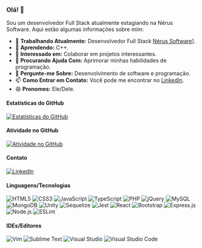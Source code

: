 ### Olá! 👋

Sou um desenvolvedor Full Stack atualmente estagiando na Nérus Software. Aqui estão algumas informações sobre mim:

- 🔭 **Trabalhando Atualmente:** Desenvolvedor Full Stack [Nérus Software](https://nerus.com.br/?gclid=Cj0KCQjw06-oBhC6ARIsAGuzdw3RG6Gn8gzV4gqLY4GsVGvLRSx3MZCQL7YiQ6Gif2cezuY9IirERLoaArzCEALw_wcB)].
- 🌱 **Aprendendo:** C++.
- 👯 **Interessado em:** Colaborar em projetos interessantes.
- 🤔 **Procurando Ajuda Com:** Aprimorar minhas habilidades de programação.
- 💬 **Pergunte-me Sobre:** Desenvolvimento de software e programação.
- 📫 **Como Entrar em Contato:** Você pode me encontrar no [LinkedIn](https://www.linkedin.com/in/vittor-gomide-305955244/).
- 😄 **Pronomes:** Ele/Dele.

#### Estatísticas do GitHub

[![Estatísticas do GitHub](https://github-readme-stats.vercel.app/api?username=Samuel-17&show_icons=true&theme=dark)](https://github.com/Samuel-17)

#### Atividade no GitHub

[![Atividade no GitHub](https://github-readme-activity-graph.vercel.app/graph?username=Samuel-17&bg_color=0b0d10&color=94a2ff&line=021ca2&point=fc4dff&area=true&hide_border=true)](https://github.com/Samuel-17)

#### Contato

[![LinkedIn](https://img.shields.io/badge/LinkedIn-0077B5?style=for-the-badge&logo=linkedin&logoColor=white)](https://www.linkedin.com/in/vittor-gomide-305955244/)

#### Linguagens/Tecnologias

![HTML5](https://img.shields.io/badge/HTML5-E34F26?style=for-the-badge&logo=html5&logoColor=white)
![CSS3](https://img.shields.io/badge/CSS3-1572B6?style=for-the-badge&logo=css3&logoColor=white)
![JavaScript](https://img.shields.io/badge/JavaScript-F7DF1E?style=for-the-badge&logo=javascript&logoColor=black)
![TypeScript](https://img.shields.io/badge/TypeScript-007ACC?style=for-the-badge&logo=typescript&logoColor=white)
![PHP](https://img.shields.io/badge/PHP-777BB4?style=for-the-badge&logo=php&logoColor=white)
![jQuery](https://img.shields.io/badge/jQuery-0769AD?style=for-the-badge&logo=jquery&logoColor=white)
![MySQL](https://img.shields.io/badge/MySQL-00000F?style=for-the-badge&logo=mysql&logoColor=white)
![MongoDB](https://img.shields.io/badge/MongoDB-4EA94B?style=for-the-badge&logo=mongodb&logoColor=white)
![Unity](https://img.shields.io/badge/Unity-100000?style=for-the-badge&logo=unity&logoColor=white)
![Sequelize](https://img.shields.io/badge/Sequelize-323330?style=for-the-badge&logo=sequelize&logoColor=blue)
![Jest](https://img.shields.io/badge/Jest-323330?style=for-the-badge&logo=Jest&logoColor=white)
![React](https://img.shields.io/badge/React-20232A?style=for-the-badge&logo=react&logoColor=61DAFB)
![Bootstrap](https://img.shields.io/badge/Bootstrap-563D7C?style=for-the-badge&logo=bootstrap&logoColor=white)
![Express.js](https://img.shields.io/badge/Express.js-404D59?style=for-the-badge)
![Node.js](https://img.shields.io/badge/Node.js-43853D?style=for-the-badge&logo=node.js&logoColor=white)
![ESLint](https://img.shields.io/badge/ESLint-3A33D1?style=for-the-badge&logo=eslint&logoColor=white)

#### IDEs/Editores

![Vim](https://img.shields.io/badge/VIM-%2311AB00.svg?style=for-the-badge&logo=vim&logoColor=white)
![Sublime Text](https://img.shields.io/badge/Sublime_Text-%23575757.svg?style=for-the-badge&logo=sublime-text&logoColor=important)
![Visual Studio](https://img.shields.io/badge/Visual_Studio-5C2D91?style=for-the-badge&logo=visual%20studio&logoColor=white)
![Visual Studio Code](https://img.shields.io/badge/Visual_Studio_Code-0078D4?style=for-the-badge&logo=visual%20studio%20code&logoColor=white)

